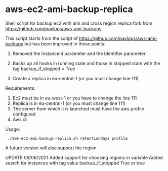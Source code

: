 # aws-ec2-ami-backup-replica
Shell script for backup ec2 with ami and cross region replica
fork from https://github.com/pavlops/aws-ami-backups

This script starts from the script of https://github.com/pavlops/aws-ami-backups but has been improved in these points:

1) Removed the InstanceId parameter and the Identifier parameter

2) Backs up all hooks in running state and those in stopped state with the tag backup_if_stopped = True

3) Create a replica in eu-central-1 (or you must change line 111)

Requirements:

1) Ec2 must be in eu-west-1 or you have to change the line 111
2) Replica is in eu-central-1 (or you must change line 111)
3) The server from which it is launched must have the aws profile configured
4) Aws cli

Usage:

<pre><code> ./aws-ec2-ami-backup-replica.sh retentiondays profile </code></pre>

  
A future version will also support the region

UPDATE 09/06/2021
Added support for choosing regions in variable
Added search for instances with tag value backup_if_stopped True or true
